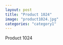 ```yaml
---
layout: post
title: "Product 1024"
image: "product1024.jpg"
categories: "category1"
---
```

Product 1024
